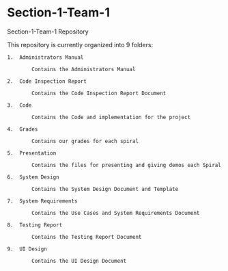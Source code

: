 # Section-1-Team-1
Section-1-Team-1 Repository

This repository is currently organized into 9 folders:
	
	1.	Administrators Manual
		
			Contains the Administrators Manual
	
	2.	Code Inspection Report
			
			Contains the Code Inspection Report Document
			
	3.	Code
	
			Contains the Code and implementation for the project

	4.	Grades
		
			Contains our grades for each spiral
	
	5.	Presentation
	
			Contains the files for presenting and giving demos each Spiral
			
	6.	System Design
			
			Contains the System Design Document and Template
	
	7.	System Requirements
			
			Contains the Use Cases and System Requirements Document
	
	8.	Testing Report
			
			Contains the Testing Report Document
	
	9.	UI Design
	
			Contains the UI Design Document
